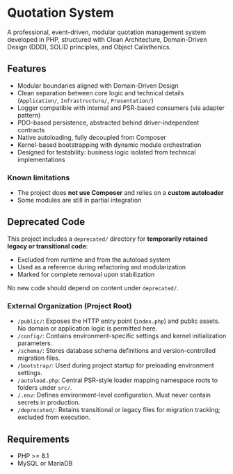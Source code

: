 # Quotation System

A professional, event-driven, modular quotation management system developed in PHP, structured with Clean Architecture, Domain-Driven Design (DDD), SOLID principles, and Object Calisthenics.

## Features

* Modular boundaries aligned with Domain-Driven Design
* Clean separation between core logic and technical details (`Application/`, `Infrastructure/`, `Presentation/`)
* Logger compatible with internal and PSR-based consumers (via adapter pattern)
* PDO-based persistence, abstracted behind driver-independent contracts
* Native autoloading, fully decoupled from Composer
* Kernel-based bootstrapping with dynamic module orchestration
* Designed for testability: business logic isolated from technical implementations

### Known limitations

* The project does **not use Composer** and relies on a **custom autoloader**
* Some modules are still in partial integration

## Deprecated Code

This project includes a `deprecated/` directory for **temporarily retained legacy or transitional code**:

* Excluded from runtime and from the autoload system
* Used as a reference during refactoring and modularization
* Marked for complete removal upon stabilization

No new code should depend on content under `deprecated/`.

### External Organization (Project Root)

* `/public/`: Exposes the HTTP entry point (`index.php`) and public assets. No domain or application logic is permitted here.
* `/config/`: Contains environment-specific settings and kernel initialization parameters.
* `/schema/`: Stores database schema definitions and version-controlled migration files.
* `/bootstrap/`: Used during project startup for preloading environment settings.
* `/autoload.php`: Central PSR-style loader mapping namespace roots to folders under `src/`.
* `/.env`: Defines environment-level configuration. Must never contain secrets in production.
* `/deprecated/`: Retains transitional or legacy files for migration tracking; excluded from execution.

## Requirements

* PHP >= 8.1
* MySQL or MariaDB
